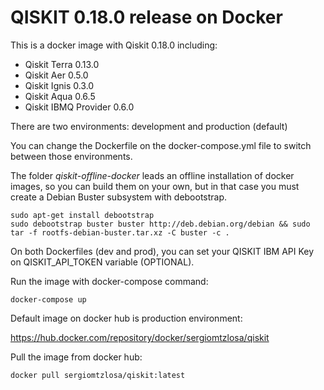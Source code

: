 # QISKIT 0.18.0 release on Docker

This is a docker image with Qiskit 0.18.0 including:

- Qiskit Terra 0.13.0
- Qiskit Aer 0.5.0
- Qiskit Ignis 0.3.0
- Qiskit Aqua 0.6.5
- Qiskit IBMQ Provider 0.6.0

There are two environments: development and production (default)

You can change the Dockerfile on the docker-compose.yml file to switch between those environments.

The folder *qiskit-offline-docker* leads an offline installation of docker images, so you can build them on your own, but in that case you must create a Debian Buster subsystem with debootstrap.

```
sudo apt-get install debootstrap
sudo debootstrap buster buster http://deb.debian.org/debian && sudo tar -f rootfs-debian-buster.tar.xz -C buster -c .

```

On both Dockerfiles (dev and prod), you can set your QISKIT IBM API Key on QISKIT_API_TOKEN variable (OPTIONAL).

Run the image with docker-compose command:

```
docker-compose up
```

Default image on docker hub is production environment:

https://hub.docker.com/repository/docker/sergiomtzlosa/qiskit

Pull the image from docker hub:

```
docker pull sergiomtzlosa/qiskit:latest
```

